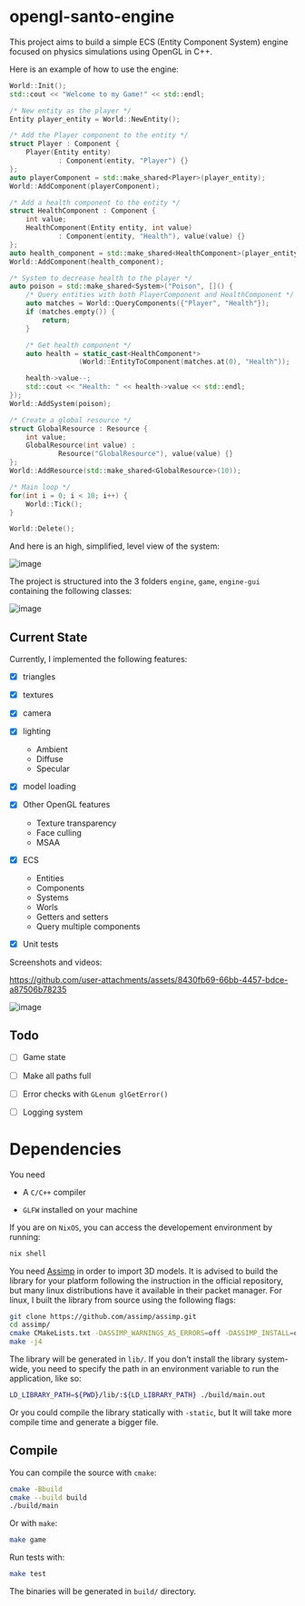 # opengl-santo-engine
This project aims to build a simple ECS (Entity Component System) engine focused on physics simulations using OpenGL in C++.

Here is an example of how to use the engine:
```c++
World::Init();
std::cout << "Welcome to my Game!" << std::endl;

/* New entity as the player */
Entity player_entity = World::NewEntity();

/* Add the Player component to the entity */
struct Player : Component {
    Player(Entity entity)
            : Component(entity, "Player") {}
};
auto playerComponent = std::make_shared<Player>(player_entity);
World::AddComponent(playerComponent);

/* Add a health component to the entity */
struct HealthComponent : Component {
    int value;
    HealthComponent(Entity entity, int value)
            : Component(entity, "Health"), value(value) {}
};
auto health_component = std::make_shared<HealthComponent>(player_entity, 100);
World::AddComponent(health_component);

/* System to decrease health to the player */
auto poison = std::make_shared<System>("Poison", []() {
    /* Query entities with both PlayerComponent and HealthComponent */
    auto matches = World::QueryComponents({"Player", "Health"});
    if (matches.empty()) {
        return;
    }

    /* Get health component */
    auto health = static_cast<HealthComponent*>
                 (World::EntityToComponent(matches.at(0), "Health"));

    health->value--;
    std::cout << "Health: " << health->value << std::endl;
});
World::AddSystem(poison);

/* Create a global resource */
struct GlobalResource : Resource {
    int value;
    GlobalResource(int value) :
            Resource("GlobalResource"), value(value) {}
};
World::AddResource(std::make_shared<GlobalResource>(10));

/* Main loop */
for(int i = 0; i < 10; i++) {
    World::Tick();
}

World::Delete();
```

And here is an high, simplified, level view of the system:

![image](https://github.com/user-attachments/assets/d76b238d-56f1-4b57-8140-400af6ed1d23)


The project is structured into the 3 folders `engine`, `game`, `engine-gui` containing the
following classes:

![image](https://github.com/user-attachments/assets/f825bdc2-9345-49ef-a87d-90939ba47e07)

## Current State

Currently, I implemented the following features:
- [x] triangles

- [x] textures

- [x] camera

- [x] lighting
  - Ambient
  - Diffuse
  - Specular   

- [x] model loading

- [x] Other OpenGL features
  - Texture transparency
  - Face culling
  - MSAA

- [x] ECS
  - Entities
  - Components
  - Systems
  - Worls
  - Getters and setters
  - Query multiple components

- [x] Unit tests

Screenshots and videos:

https://github.com/user-attachments/assets/8430fb69-66bb-4457-bdce-a87506b78235

![image](https://github.com/user-attachments/assets/955611fb-3eeb-45a2-adc0-2a0b55680de1)

## Todo

- [ ] Game state

- [ ] Make all paths full

- [ ] Error checks with `GLenum glGetError()`

- [ ] Logging system


# Dependencies

You need

- A `C/C++` compiler

- `GLFW` installed on your machine

If you are on `NixOS`, you can access the developement environment
by running:
```bash
nix shell
```

You need [Assimp](https://github.com/assimp/assimp) in order to import 3D models. It is
advised to build the library for your platform following the instruction in the official
repository, but many linux distributions have it available in their packet manager. 
For linux, I built the library from source using the following flags:
```bash
git clone https://github.com/assimp/assimp.git
cd assimp/
cmake CMakeLists.txt -DASSIMP_WARNINGS_AS_ERRORS=off -DASSIMP_INSTALL=off
make -j4
```
The library will be generated in `lib/`. If you don't install the library system-wide,
you need to specify the path in an environment variable to run the application, like so:
```bash
LD_LIBRARY_PATH=${PWD}/lib/:${LD_LIBRARY_PATH} ./build/main.out
```
Or you could compile the library statically with `-static`, but It will take more compile
time and generate a bigger file.

## Compile

You can compile the source with `cmake`:
```bash
cmake -Bbuild
cmake --build build
./build/main
```

Or with `make`:
```bash
make game
```

Run tests with:
```bash
make test
```

The binaries will be generated in `build/` directory.
